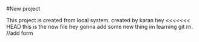 #New project

This project is created from local system.
created by karan
hey
<<<<<<< HEAD
this is the new
file
hey gonna add some new thing  im learning git rn.
//add form





